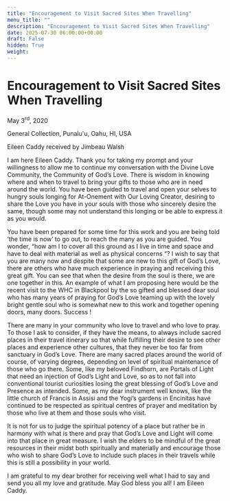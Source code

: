 ```yaml
---
title: "Encouragement to Visit Sacred Sites When Travelling"
menu_title: ""
description: "Encouragement to Visit Sacred Sites When Travelling"
date: 2025-07-30 06:00:00+00:00
draft: False
hidden: True
weight:
---
```

# Encouragement to Visit Sacred Sites When Travelling

May 3<sup>rd</sup>, 2020

General Collection, Punalu'u, Oahu, HI, USA

Eileen Caddy received by Jimbeau Walsh

I am here Eileen Caddy. Thank you for taking my prompt and your willingness to allow me to continue my conversation with the Divine Love Community, the Community of God’s Love. There is wisdom in knowing where and when to travel to bring your gifts to those who are in need around the world. You have been guided to travel and open your selves to hungry souls longing for At-Onement with Our Loving Creator, desiring to share the Love you have in your souls with those who sincerely desire the same, though some may not understand this longing or be able to express it as you would.

You have been prepared for some time for this work and you are being told ‘the time is now’ to go out, to reach the many as you are guided. You wonder, “how am I to cover all this ground as I live in time and space and have to deal with material as well as physical concerns “?  I wish to say that you are many now and despite that some are new to this gift of God’s Love, there are others who have much experience in praying and receiving this great gift. You can see that when the desire from the soul is there, we are one together in this. An example of what I am proposing here would be the recent visit to the WHC in Blackpool by the so gifted and blessed dear soul who has many years of praying for God’s Love teaming up with the lovely bright gentle soul who is somewhat new to this work and together opening doors, many doors. Success !

There are many in your community who love to travel and who love to pray. To those I ask to consider, if they have the means, to always include sacred places in their travel itinerary so that while fulfilling their desire to see other places and experience other cultures, that they never be too far from sanctuary in God’s Love. There are many sacred places around the world of course, of varying degrees, depending on level of spiritual maintenance of those who go there. Some, like my beloved Findhorn, are Portals of Light that need an injection of God’s Light and Love, so as to not fall into conventional tourist curiosities losing the great blessing of God’s Love and Presence as intended. Some, as my dear instrument well knows, like the little church of Francis in Assisi and the Yogi’s gardens in Encinitas have continued to be respected as spiritual centres of prayer and meditation by those who live at them and those souls who visit.

It is not for us to judge the spiritual potency of a place but rather be in harmony with what is there and pray that God’s Love and Light will come into that place in great measure. I wish the elders to be mindful of the great resources in their midst both spiritually and materially and encourage those who wish to share God’s Love to include such places in their travels while this is still a possibility in your world.

I am grateful to my dear brother for receiving well what I had to say and send you all my love and gratitude. May God bless you all!  I am Eileen Caddy.
